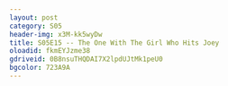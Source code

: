 ```yaml
---
layout: post 
category: S05 
header-img: x3M-kk5wyDw 
title: S05E15 -- The One With The Girl Who Hits Joey 
oloadid: fkmEYJzme38 
gdriveid: 0B8nsuTHQDAI7X2lpdUJtMk1peU0 
bgcolor: 723A9A
--- 
```

<!--more--> 
